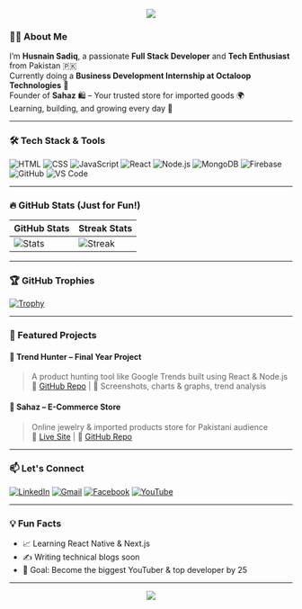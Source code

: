 <!-- Banner Image -->
<p align="center">
  <img src="https://capsule-render.vercel.app/api?type=waving&color=6C63FF&height=250&section=header&text=Hi%20there,%20I'm%20Husnain%20👋&fontSize=40&fontColor=ffffff" />
</p>

<!-- Introduction -->
### 👨‍💻 About Me
I’m **Husnain Sadiq**, a passionate **Full Stack Developer** and **Tech Enthusiast** from Pakistan 🇵🇰  
Currently doing a **Business Development Internship at Octaloop Technologies** 💼  
Founder of **Sahaz** 🛍️ – Your trusted store for imported goods 🌍  
Learning, building, and growing every day 🚀

---

### 🛠️ Tech Stack & Tools
![HTML](https://img.shields.io/badge/-HTML5-E34F26?logo=html5&logoColor=white)
![CSS](https://img.shields.io/badge/-CSS3-1572B6?logo=css3&logoColor=white)
![JavaScript](https://img.shields.io/badge/-JavaScript-F7DF1E?logo=javascript&logoColor=black)
![React](https://img.shields.io/badge/-React-61DAFB?logo=react&logoColor=black)
![Node.js](https://img.shields.io/badge/-Node.js-339933?logo=nodedotjs&logoColor=white)
![MongoDB](https://img.shields.io/badge/-MongoDB-47A248?logo=mongodb&logoColor=white)
![Firebase](https://img.shields.io/badge/-Firebase-FFCA28?logo=firebase&logoColor=black)
![GitHub](https://img.shields.io/badge/-GitHub-181717?logo=github&logoColor=white)
![VS Code](https://img.shields.io/badge/-VS%20Code-007ACC?logo=visualstudiocode&logoColor=white)

---

### 🔥 GitHub Stats (Just for Fun!)
| GitHub Stats | Streak Stats |
|--------------|--------------|
| ![Stats](https://github-readme-stats.vercel.app/api?username=yourusername&show_icons=true&theme=tokyonight&hide=issues&count_private=true&custom_title=My%20GitHub%20Stats&line_height=26&hide_border=true) | ![Streak](https://github-readme-streak-stats.herokuapp.com/?user=yourusername&theme=tokyonight&hide_border=true) |

---

### 🏆 GitHub Trophies
[![Trophy](https://github-profile-trophy.vercel.app/?username=yourusername&theme=monokai&no-frame=true&row=1&column=6)](https://github.com/ryo-ma/github-profile-trophy)

---

### 📌 Featured Projects

#### 🧠 Trend Hunter – Final Year Project
> A product hunting tool like Google Trends built using React & Node.js  
🔗 [GitHub Repo](https://github.com/yourusername/trend-hunter) | 📸 Screenshots, charts & graphs, trend analysis

#### 🛒 Sahaz – E-Commerce Store
> Online jewelry & imported products store for Pakistani audience  
🔗 [Live Site](https://sahaz.pk) | 🔗 [GitHub Repo](https://github.com/yourusername/sahaz-store)

---

### 📫 Let's Connect
[![LinkedIn](https://img.shields.io/badge/-LinkedIn-0A66C2?logo=linkedin&logoColor=white)](https://www.linkedin.com/in/yourlinkedin)
[![Gmail](https://img.shields.io/badge/-Email-D14836?logo=gmail&logoColor=white)](mailto:youremail@gmail.com)
[![Facebook](https://img.shields.io/badge/-Facebook-1877F2?logo=facebook&logoColor=white)](https://facebook.com/yourprofile)
[![YouTube](https://img.shields.io/badge/-YouTube-FF0000?logo=youtube&logoColor=white)](https://youtube.com/@yourchannel)

---

### 💡 Fun Facts
- 📈 Learning React Native & Next.js
- ✍️ Writing technical blogs soon
- 🎯 Goal: Become the biggest YouTuber & top developer by 25

---

<p align="center">
  <img src="https://komarev.com/ghpvc/?username=yourusername&label=Profile%20Views&color=6C63FF&style=flat" />
</p>
